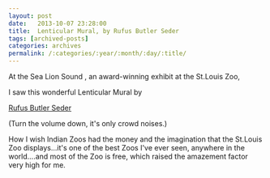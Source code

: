 ```yaml
---
layout: post
date:	2013-10-07 23:28:00
title:  Lenticular Mural, by Rufus Butler Seder
tags: [archived-posts]
categories: archives
permalink: /:categories/:year/:month/:day/:title/
---
```

At the Sea Lion Sound , an award-winning exhibit at the St.Louis Zoo,

I saw this wonderful Lenticular Mural by

<a href="http://rufuslifetiles.com/"> Rufus Butler Seder </a>


<lj-embed id="1046"/>

(Turn the volume down, it's only crowd noises.)

How I wish Indian Zoos had the money and the imagination that the St.Louis Zoo displays...it's one of the best Zoos I've ever seen, anywhere in the world....and most of the Zoo is free, which raised the amazement factor very high for me.
